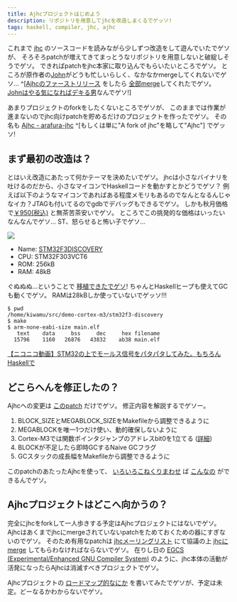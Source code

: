 ```yaml
---
title: Ajhcプロジェクトはじめよう
description: リポジトリを用意してjhcを改造しまくるでゲッソ!
tags: haskell, compiler, jhc, ajhc
---
```


これまで
[jhc](http://repetae.net/computer/jhc/)
のソースコードを読みながら少しずつ改造をして遊んでいたでゲソが、
そろそろpatchが増えてきてまっとうなリポジトリを用意しないと破綻しそうでゲソ。
できればpatchをjhc本家に取り込んでもらいたいところでゲソ。
ところが原作者の[John](http://repetae.net/pictures/pirate1.jpg)がどうも忙しいらしく、なかなかmergeしてくれないでゲソ...
^[[Ajhcのファーストリリース](http://www.haskell.org/pipermail/haskell-cafe/2013-March/107013.html)
をしたら
[全部merge](http://repetae.net/dw/darcsweb.cgi?r=jhc)してくれたでゲソ。
[Johnはやる気になればデキる男](http://repetae.net/pictures/cso/john_cso2_small.jpg)なんでゲソ!]

あまりプロジェクトのforkをしたくないところでゲソが、
このままでは作業が進まないのでjhc向けpatchを貯めるだけのプロジェクトを作ったでゲソ。
その名も
[Ajhc - arafura-jhc](http://ajhc.masterq.net/)
^[もしくは単に"A fork of jhc"を略して"Ajhc"]
でゲッソ!

## まず最初の改造は？

とはいえ改造にあたって何かテーマを決めたいでゲソ。
jhcは小さなバイナリを吐けるのだから、小さなマイコンでHaskellコードを動かすとかどうでゲソ？
例えば以下のようなマイコンであればある程度メモリもあるのでなんとなるんじゃなイカ？JTAGも付いてるのでgdbでデバッグもできるでゲソ。
しかも秋月価格で[￥950(税込)](http://akizukidenshi.com/catalog/g/gM-06268/)
と無茶苦茶安いでゲソ。
ところでこの挑発的な価格はいったいなんなんでゲソ...
ST、怒らせると怖い子でゲソ...

[![](https://raw.github.com/ajhc/demo-cortex-m3/master/img/stm32f3-discovery.jpg)](http://www.st.com/web/en/catalog/tools/FM116/SC959/SS1532/PF254044)

* Name: [STM32F3DISCOVERY](http://www.st.com/web/en/catalog/tools/FM116/SC959/SS1532/PF254044)
* CPU: STM32F303VCT6
* ROM: 256kB
* RAM: 48kB

ぐぬぬぬ...ということで
[移植できたでゲソ](https://github.com/ajhc/demo-cortex-m3)!
ちゃんとHaskellヒープも使えてGCも動くでゲソ。
RAMは28kBしか使っていないでゲッソ!!!

    $ pwd
    /home/kiwamu/src/demo-cortex-m3/stm32f3-discovery
    $ make
    $ arm-none-eabi-size main.elf
       text    data     bss     dec     hex filename
      15796    1160   26876   43832    ab38 main.elf

<script type="text/javascript" src="http://ext.nicovideo.jp/thumb_watch/sm20336813"></script><noscript><a href="http://www.nicovideo.jp/watch/sm20336813">【ニコニコ動画】STM32の上でモールス信号をパタパタしてみた。もちろんHaskellで</a></noscript>

## どこらへんを修正したの？

Ajhcへの変更は
[このpatch](https://github.com/ajhc/ajhc/commit/3167551530b0576cf1f42f928865868ce9aa0b50)
だけでゲソ。
修正内容を解説するでゲソー。

1. BLOCK_SIZEとMEGABLOCK_SIZEをMakefileから調整できるように
2. MEGABLOCKを唯一1つだけ使い、動的確保しないように
3. Cortex-M3では関数ポインタジャンプのアドレスbit0を1立てる
   ([詳細](http://communities.mentor.com/community/cs/archives/arm-gnu/msg01904.html))
4. BLOCKが不足したら即時GCするNaive GCフラグ
5. GCスタックの成長幅をMakefileから調整できるように

このpatchのあたったAjhcを使って、
[いろいろこねくりまわせ](https://github.com/ajhc/demo-cortex-m3#porting-the-demo-to-a-new-platform)
ば
[こんなの](https://github.com/ajhc/demo-cortex-m3/tree/master/stm32f3-discovery)
ができるんでゲソ。

## Ajhcプロジェクトはどこへ向かうの？

完全にjhcをforkして一人歩きする予定はAjhcプロジェクトにはないでゲソ。
Ajhcはあくまでjhcにmergeされていないpatchをためておくための器にすぎないのでゲソ。
そのため有用なpatchは
[jhcメーリングリスト](http://www.haskell.org/mailman/listinfo/jhc)
にて協議の上
[jhcにmerge](https://github.com/ajhc/ajhc#for-developing)
してもらわなければならないでゲソ。
在りし日の
[EGCS (Experimental/Enhanced GNU Compiler System)](http://ja.wikipedia.org/wiki/GNU%E3%82%B3%E3%83%B3%E3%83%91%E3%82%A4%E3%83%A9%E3%82%B3%E3%83%AC%E3%82%AF%E3%82%B7%E3%83%A7%E3%83%B3#EGCS)
のように、jhc本体の活動が活発になったらAjhcは消滅すべきプロジェクトでゲソ。

Ajhcプロジェクトの
[ロードマップ的なにか](https://github.com/ajhc/ajhc#future-plan)
を書いてみたでゲソが、予定は未定。どーなるかわからないでゲソ。
